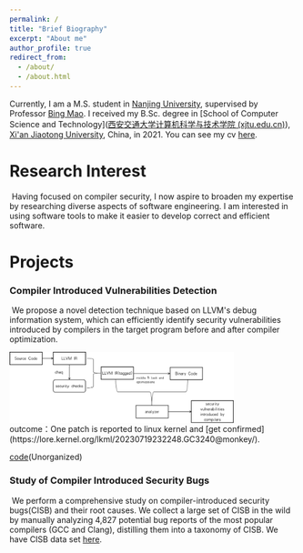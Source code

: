 ```yaml
---
permalink: /
title: "Brief Biography"
excerpt: "About me"
author_profile: true
redirect_from: 
  - /about/
  - /about.html
---
```


Currently, I am a M.S. student in [Nanjing University](https://www.nju.edu.cn/), supervised by Professor [Bing Mao](http://seclab.nju.edu.cn/). I received my B.Sc. degree in [School of Computer Science and Technology]([西安交通大学计算机科学与技术学院 (xjtu.edu.cn)](http://www.cs.xjtu.edu.cn/)), [Xi'an Jiaotong University](http://www.xjtu.edu.cn/), China, in 2021. You can see my cv [here](http://linkeLi0421.github.io/files/linke_resume20240506.pdf).

Research Interest
=====================================
​	Having focused on compiler security, I now aspire to broaden my expertise by researching diverse aspects of software engineering. I am interested in using software tools to make it easier to develop correct and efficient software.

# Projects

### Compiler Introduced Vulnerabilities Detection

​	We propose a novel detection technique based on LLVM's debug information system, which can efficiently identify security vulnerabilities introduced by compilers in the target program before and after compiler optimization. 

<div align="left" display="flex">    
    <img src="./images/cbchecker.png" height = "125" alt="cbchecker" align="center" />
</div>
outcome：One patch is reported to linux kernel and [get confirmed](https://lore.kernel.org/lkml/20230719232248.GC3240@monkey/).

[code](https://github.com/linkeLi0421/no-remove-no-reorder/tree/ruanbao)(Unorganized)

### Study of Compiler Introduced Security Bugs

​	We perform a comprehensive study on compiler-introduced security bugs(CISB) and their root causes. We collect a large set of CISB in the wild by manually analyzing 4,827 potential bug reports of the most popular compilers (GCC and Clang), distilling them into a taxonomy of CISB. We have CISB data set [here](https://github.com/linkeLi0421/CISB-dataset).
